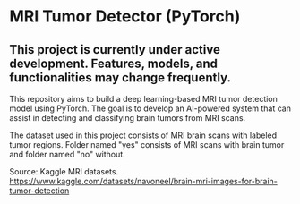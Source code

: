 # MRI Tumor Detector (PyTorch)

## This project is currently under active development. Features, models, and functionalities may change frequently.

This repository aims to build a deep learning-based MRI tumor detection model using PyTorch. The goal is to develop
an AI-powered system that can assist in detecting and classifying brain tumors from MRI scans.

The dataset used in this project consists of MRI brain scans with labeled tumor regions.
Folder named "yes" consists of MRI scans with brain tumor and folder named "no" without.

Source: Kaggle MRI datasets.
https://www.kaggle.com/datasets/navoneel/brain-mri-images-for-brain-tumor-detection

